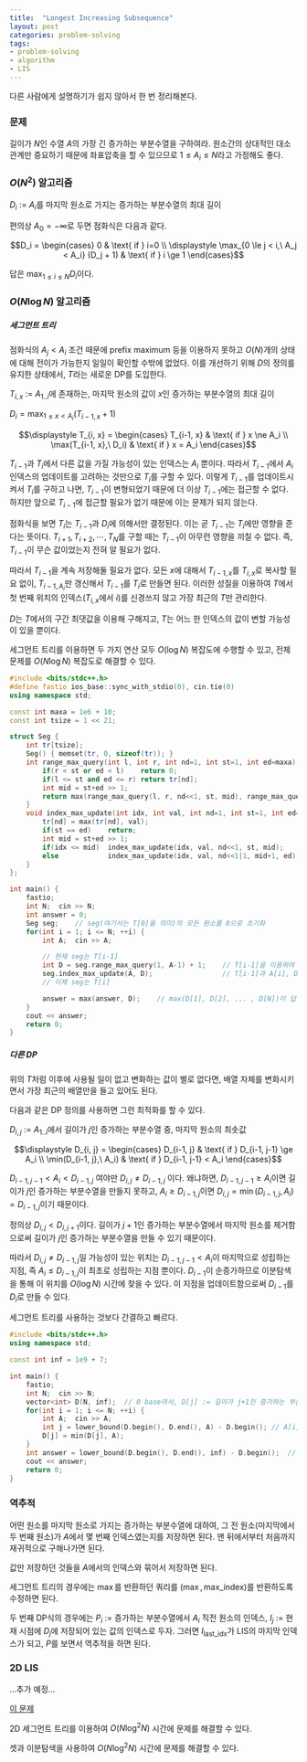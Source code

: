 ```yaml
---
title:  "Longest Increasing Subsequence"
layout: post
categories: problem-solving
tags:
- problem-solving
- algorithm
- LIS
---
```


다른 사람에게 설명하기가 쉽지 않아서 한 번 정리해본다.




### 문제
길이가 $N$인 수열 $A$의 가장 긴 증가하는 부분수열을 구하여라.
원소간의 상대적인 대소관계만 중요하기 때문에 좌표압축을 할 수 있으므로 $1 \le A_i \le N$라고 가정해도 좋다.



### $O(N^2)$ 알고리즘
$D_i$ := $A_i$를 마지막 원소로 가지는 증가하는 부분수열의 최대 길이

편의상 $A_0 = -\infty$로 두면 점화식은 다음과 같다.

$$D_i = \begin{cases}
	0 & \text{ if } i=0 \\
	\displaystyle \max_{0 \le j < i,\  A_j < A_i} (D_j + 1) & \text{ if } i \ge 1
\end{cases}$$

답은 $\displaystyle \max_{1 \le i \le N} D_i$이다.



### $O(N \log N)$ 알고리즘
##### 세그먼트 트리

점화식의 $A_j < A_i$ 조건 때문에 prefix maximum 등을 이용하지 못하고 $O(N)$개의 상태에 대해 전이가 가능한지 일일이 확인할 수밖에 없었다. 이를 개선하기 위해 $D$의 정의를 유지한 상태에서, $T$라는 새로운 DP를 도입한다.



$T_{i, x}$ :=  $A_{1..i}$에 존재하는, 마지막 원소의 값이 $x$인 증가하는 부분수열의 최대 길이

$\displaystyle D_i = \max_{1 \le x < A_i} (T_{i-1, x} + 1)$

$$\displaystyle T_{i, x} = \begin{cases}
	T_{i-1, x} & \text{ if } x \ne A_i \\
	\max(T_{i-1, x},\  D_i) & \text{ if } x = A_i
\end{cases}$$



$T_{i-1}$과 $T_i$에서 다른 값을 가질 가능성이 있는 인덱스는 $A_i$ 뿐이다. 따라서 $T_{i-1}$에서 $A_i$ 인덱스의 업데이트를 고려하는 것만으로 $T_i$를 구할 수 있다. 이렇게 $T_{i-1}$를 업데이트시켜서 $T_i$를 구하고 나면, $T_{i-1}$이 변형되었기 때문에 더 이상 $T_{i-1}$에는 접근할 수 없다. 하지만 앞으로 $T_{i-1}$에 접근할 필요가 없기 때문에 이는 문제가 되지 않는다.

점화식을 보면 $T_i$는 $T_{i-1}$과 $D_i$에 의해서만 결정된다. 이는 곧 $T_{i-1}$는 $T_i$에만 영향을 준다는 뜻이다. $T_{i+1}, T_{i+2}, \cdots , T_{N}$를 구할 때는 $T_{i-1}$이 아무런 영향을 끼칠 수 없다. 즉, $T_{i-1}$이 무슨 값이었는지 전혀 알 필요가 없다.

따라서 $T_{i-1}$을 계속 저장해둘 필요가 없다. 모든 $x$에 대해서 $T_{i-1, x}$를 $T_{i,x}$로 복사할 필요 없이, $T_{i-1, A_i}$만 갱신해서 $T_{i-1}$를 $T_i$로 만들면 된다. 이러한 성질을 이용하여 $T$에서 첫 번째 위치의 인덱스($T_{i, x}$에서 $i$)를 신경쓰지 않고 가장 최근의 $T$만 관리한다.



$D$는 $T$에서의 구간 최댓값을 이용해 구해지고, $T$는 어느 한 인덱스의 값이 변할 가능성이 있을 뿐이다.

세그먼트 트리를 이용하면 두 가지 연산 모두 $O(\log N)$ 복잡도에 수행할 수 있고, 전체 문제를 $O(N \log N)$ 복잡도로 해결할 수 있다.

```c++
#include <bits/stdc++.h>
#define fastio ios_base::sync_with_stdio(0), cin.tie(0)
using namespace std;

const int maxa = 1e6 + 10;
const int tsize = 1 << 21;

struct Seg {
	int tr[tsize];
	Seg() { memset(tr, 0, sizeof(tr)); }
	int range_max_query(int l, int r, int nd=1, int st=1, int ed=maxa) {
		if(r < st or ed < l)	return 0;
		if(l <= st and ed <= r)	return tr[nd];
		int mid = st+ed >> 1;
		return max(range_max_query(l, r, nd<<1, st, mid), range_max_query(l, r, nd<<1|1, mid+1, ed));
	}
	void index_max_update(int idx, int val, int nd=1, int st=1, int ed=maxa) {
		tr[nd] = max(tr[nd], val);
		if(st == ed)	return;
		int mid = st+ed >> 1;
		if(idx <= mid)	index_max_update(idx, val, nd<<1, st, mid);
		else			index_max_update(idx, val, nd<<1|1, mid+1, ed);
	}
};

int main() {
	fastio;
	int N;	cin >> N;
	int answer = 0;
	Seg seg;	// seg(여기서는 T[0]을 의미)의 모든 원소를 0으로 초기화
	for(int i = 1; i <= N; ++i) {
		int A;	cin >> A;

		// 현재 seg는 T[i-1]
		int D = seg.range_max_query(1, A-1) + 1;	// T[i-1]을 이용하여 D[i]를 구함
		seg.index_max_update(A, D);					// T[i-1]과 A[i], D[i]를 이용하여 T[i-1]을 T[i]로 업데이트
		// 이제 seg는 T[i]

		answer = max(answer, D);	// max(D[1], D[2], ... , D[N])이 답
	}
	cout << answer;
	return 0;
}
```





##### 다른 DP

위의 $T$처럼 이후에 사용될 일이 없고 변화하는 값이 별로 없다면, 배열 자체를 변화시키면서 가장 최근의 배열만을 들고 있어도 된다.

다음과 같은 DP 정의를 사용하면 그런 최적화를 할 수 있다.



$D_{i, j}$ := $A_{1..i}$에서 길이가 $j$인 증가하는 부분수열 중, 마지막 원소의 최솟값

$$\displaystyle D_{i, j} = \begin{cases}
	D_{i-1, j} & \text{ if } D_{i-1, j-1} \ge A_i \\
	\min(D_{i-1, j},\  A_i) & \text{ if } D_{i-1, j-1} < A_i
\end{cases}$$



$D_{i-1, j-1} < A_i < D_{i-1, j}$ 여야만 $D_{i, j} \ne D_{i-1, j}$ 이다. 왜냐하면, $D_{i-1, j-1} \ge A_i$이면 길이가 $j$인 증가하는 부분수열을 만들지 못하고, $A_i \ge D_{i-1, j}$이면 $D_{i, j}=\min(D_{i-1, j},A_i)=D_{i-1, j}$이기 때문이다.

정의상 $D_{i, j} < D_{i, j+1}$이다. 길이가 $j+1$인 증가하는 부분수열에서 마지막 원소를 제거함으로써 길이가 $j$인 증가하는 부분수열을 만들 수 있기 때문이다.

따라서 $D_{i, j} \ne D_{i-1, j}$일 가능성이 있는 위치는 $D_{i-1, j-1} < A_i$이 마지막으로 성립하는 지점, 즉 $A_i \le D_{i-1, j}$이 최초로 성립하는 지점 뿐이다. $D_{i-1}$이 순증가하므로 이분탐색을 통해 이 위치를 $O(\log N)$ 시간에 찾을 수 있다. 이 지점을 업데이트함으로써 $D_{i-1}$를 $D_i$로 만들 수 있다.

세그먼트 트리를 사용하는 것보다 간결하고 빠르다.

```c++
#include <bits/stdc++.h>
using namespace std;

const int inf = 1e9 + 7;

int main() {
	fastio;
	int N;	cin >> N;
	vector<int> D(N, inf);	// 0 base여서, D[j] := 길이가 j+1인 증가하는 부분수열 중, 마지막 원소의 최솟값
	for(int i = 1; i <= N; ++i) {
		int A;	cin >> A;
		int j = lower_bound(D.begin(), D.end(), A) - D.begin();	// A[i] <= D[j]이 성립하는 가장 작은 j
		D[j] = min(D[j], A);
	}
	int answer = lower_bound(D.begin(), D.end(), inf) - D.begin();	// inf가 아닌 값의 개수
	cout << answer;
	return 0;
}
```





### 역추적

어떤 원소를 마지막 원소로 가지는 증가하는 부분수열에 대하여, 그 전 원소(마지막에서 두 번째 원소)가 $A$에서 몇 번째 인덱스였는지를 저장하면 된다. 맨 뒤에서부터 처음까지 재귀적으로 구해나가면 된다.

값만 저장하던 것들을 $A$에서의 인덱스와 묶어서 저장하면 된다.

세그먼트 트리의 경우에는 $\max$를 반환하던 쿼리를 $(\max, \text{max\_index})$를 반환하도록 수정하면 된다.

두 번째 DP식의 경우에는 $P_i$ := 증가하는 부분수열에서 $A_i$ 직전 원소의 인덱스, $I_j$ := 현재 시점에 $D_j$에 저장되어 있는 값의 인덱스로 두자. 그러면 $I_{\text{last\_idx}}$가 LIS의 마지막 인덱스가 되고, $P$를 보면서 역추적을 하면 된다.





### 2D LIS

...추가 예정...

[이 문제](https://www.acmicpc.net/problem/15977)

2D 세그먼트 트리를 이용하여 $O(N \log^2 N)$ 시간에 문제를 해결할 수 있다.

셋과 이분탐색을 사용하여 $O(N \log ^2 N)$ 시간에 문제를 해결할 수 있다.
